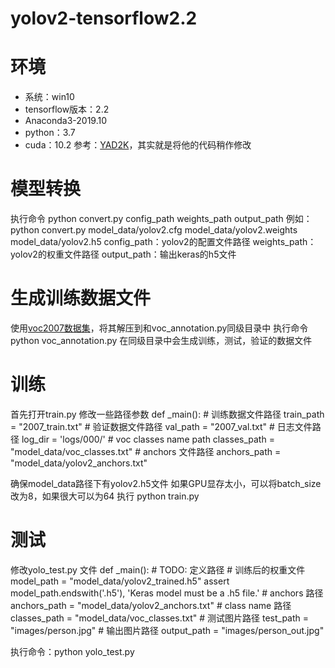# yolov2-tensorflow2.2
# 环境
* 系统：win10
* tensorflow版本：2.2
* Anaconda3-2019.10
* python：3.7
* cuda：10.2
参考：[YAD2K](https://github.com/allanzelener/YAD2K)，其实就是将他的代码稍作修改
# 模型转换
执行命令 python convert.py config_path weights_path output_path
例如：python convert.py model_data/yolov2.cfg model_data/yolov2.weights model_data/yolov2.h5
config_path：yolov2的配置文件路径
weights_path：yolov2的权重文件路径
output_path：输出keras的h5文件
# 生成训练数据文件
使用[voc2007数据集](https://pjreddie.com/projects/pascal-voc-dataset-mirror/)，将其解压到和voc_annotation.py同级目录中
执行命令 python voc_annotation.py
在同级目录中会生成训练，测试，验证的数据文件
# 训练
首先打开train.py 修改一些路径参数
def _main():
    # 训练数据文件路径
    train_path = "2007_train.txt"
    # 验证数据文件路径
    val_path = "2007_val.txt"
    # 日志文件路径
    log_dir = 'logs/000/'
    # voc classes name path
    classes_path = "model_data/voc_classes.txt"
    # anchors 文件路径
    anchors_path = "model_data/yolov2_anchors.txt"
    
确保model_data路径下有yolov2.h5文件
如果GPU显存太小，可以将batch_size改为8，如果很大可以为64
执行 python train.py 

# 测试
修改yolo_test.py 文件
def _main():
    # TODO: 定义路径
    # 训练后的权重文件
    model_path = "model_data/yolov2_trained.h5"
    assert model_path.endswith('.h5'), 'Keras model must be a .h5 file.'
    # anchors 路径
    anchors_path = "model_data/yolov2_anchors.txt"
    # class name 路径
    classes_path = "model_data/voc_classes.txt"
    # 测试图片路径
    test_path = "images/person.jpg"
    # 输出图片路径
    output_path = "images/person_out.jpg"
    
执行命令：python yolo_test.py
